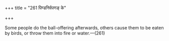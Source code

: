 +++
title = "261 पिण्डनिर्वपणङ् के"

+++

Some people do the ball-offering afterwards, others cause them to be eaten by birds, or throw them into fire or water.—(261)